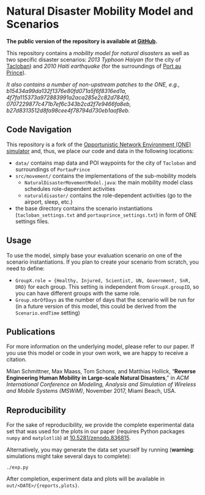 # Natural Disaster Mobility Model and Scenarios

**The public version of the repository is available at [GitHub](https://github.com/seemoo-lab/natural-disaster-mobility).**

This repository contains a *mobility model for natural disasters* as well as two specific disaster scenarios: *2013 Typhoon Haiyan* (for the city of [Tacloban](https://www.openstreetmap.org/#map=18/11.24303/125.00720&layers=H)) and *2010 Haiti earthquake* (for the surroundings of [Port au Prince](https://www.openstreetmap.org/#map=18/18.54733/-72.34053&layers=H)).

*It also contains a number of non-upstream patches to the ONE, e.g., b15434a99da132f1376e80fd071a5f6f8316ed1a, 4f7fa115373a972883991a2aca285e2c82d784f0, 0707229877c471b7ef6c343b2cd2f7e9466fa8eb, b27d8313512d8fa98cee4f78794d730eb1aaf8eb.*

## Code Navigation

This repository is a fork of the [Opportunistic Network Environment (ONE) simulator](http://akeranen.github.io/the-one/) and, thus, we place our code and data in the following locations:

* `data/` contains map data and POI waypoints for the city of `Tacloban` and surroundings of `PortauPrince`
* `src/movement/` contains the implementations of the sub-mobility models
  * `NaturalDisasterMovementModel.java`: the main mobility model class schedules role-dependent activities 
  * `naturaldisaster/` contains the role-dependent activities (go to the airport, sleep, etc.)
* the base directory contains the scenario instantiations (`tacloban_settings.txt` and `portauprince_settings.txt`) in form of ONE settings files.

## Usage

To use the model, simply base your evaluation scenario on one of the scenario instantiations. If you plan to create your scenario from scratch, you need to define:
* `GroupX.role = {Healthy, Injured, Scientist, UN, Government, SnR, DRO}` for each group. This setting is independent from `GroupX.groupID`, so you can have different groups with the same role.
* `Group.nbrOfDays` as the number of days that the scenario will be run for (in a future version of this model, this could be derived from the `Scenario.endTime` setting)

## Publications

For more information on the underlying model, please refer to our paper. If you use this model or code in your own work, we are happy to receive a citation.

Milan Schmittner, Max Maass, Tom Schons, and Matthias Hollick, “**Reverse Engineering Human Mobility in Large-scale Natural Disasters**,” in *ACM International Conference on Modeling, Analysis and Simulation of Wireless and Mobile Systems (MSWiM)*, November 2017, Miami Beach, USA.

## Reproducibility

For the sake of reproducibility, we provide the complete experimental data set that was used for the plots in our paper (requires Python packages `numpy` and `matplotlib`) at [10.5281/zenodo.836815](https://doi.org/10.5281/zenodo.836815).

Alternatively, you may generate the data set yourself by running (**warning**: simulations might take several days to complete):
```
./exp.py
```
After completion, experiment data and plots will be available in `out/<DATE>/{reports,plots}`.
